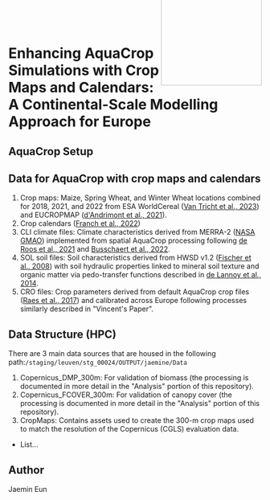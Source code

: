 <div style="float: right; text-align: right; margin-top: -80px;">
  <img src="https://github.com/user-attachments/assets/26282e47-c12c-4077-b605-96096071e9c4" alt="KU Leuven logo" width="200"/><br/>
</div>

# Enhancing AquaCrop Simulations with Crop Maps and Calendars: A Continental-Scale Modelling Approach for Europe

## AquaCrop Setup

## Data for AquaCrop with crop maps and calendars
1. Crop maps: Maize, Spring Wheat, and Winter Wheat locations combined for 2018, 2021, and 2022 from ESA WorldCereal 
([Van Tricht et al., 2023](https://doi.org/10.5194/essd-15-5491-2023)) and EUCROPMAP 
([d'Andrimont et al., 2021](https://doi.org/10.1016/j.rse.2021.112708)).
2. Crop calendars ([Franch et al., 2022](https://doi.org/10.1080/15481603.2022.2079273))
3. CLI climate files: Climate characteristics derived from MERRA-2 ([NASA GMAO](https://doi.org/10.5067/VJAFPLI1CSIV)) implemented
from spatial AquaCrop processing following [de Roos et al., 2021](https://doi.org/10.5194/gmd-14-7309-2021) and 
[Busschaert et al., 2022](https://doi.org/10.5194/hess-26-3731-2022).
4. SOL soil files: Soil characteristics derived from HWSD v1.2 ([Fischer et al., 2008](https://doi.org/10.1002/2014MS000330)) 
with soil hydraulic properties linked to mineral soil texture and organic matter
via pedo-transfer functions described in [de Lannoy et al., 2014](https://doi.org/10.1002/2014MS000330).
5. CRO files: Crop parameters derived from default AquaCrop crop files ([Raes et al., 2017](http://www.fao.org/nr/water/aquacrop.html))
and calibrated across Europe following processes similarly described in "Vincent's Paper".

## Data Structure (HPC)
There are 3 main data sources that are housed in the following path:`/staging/leuven/stg_00024/OUTPUT/jaemine/Data`
1. Copernicus_DMP_300m: For validation of biomass (the processing is documented in more detail in the "Analysis" portion of this repository).
2. Copernicus_FCOVER_300m: For validation of canopy cover (the processing is documented in more detail in the "Analysis" portion of this repository).
3. CropMaps: Contains assets used to create the 300-m crop maps used to match the resolution of the Copernicus (CGLS) evaluation data.
- List... 

## Author
Jaemin Eun


